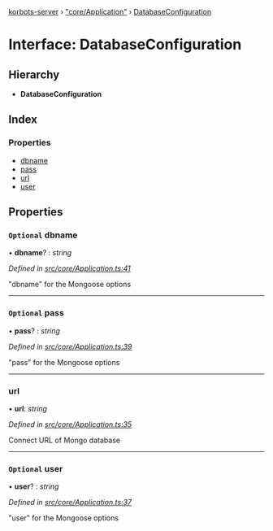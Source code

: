 [korbots-server](../README.md) › ["core/Application"](../modules/_core_application_.md) › [DatabaseConfiguration](_core_application_.databaseconfiguration.md)

# Interface: DatabaseConfiguration

## Hierarchy

* **DatabaseConfiguration**

## Index

### Properties

* [dbname](_core_application_.databaseconfiguration.md#optional-dbname)
* [pass](_core_application_.databaseconfiguration.md#optional-pass)
* [url](_core_application_.databaseconfiguration.md#url)
* [user](_core_application_.databaseconfiguration.md#optional-user)

## Properties

### `Optional` dbname

• **dbname**? : *string*

*Defined in [src/core/Application.ts:41](https://github.com/Xisabla/Korbots/blob/929890c/server/src/core/Application.ts#L41)*

"dbname" for the Mongoose options

___

### `Optional` pass

• **pass**? : *string*

*Defined in [src/core/Application.ts:39](https://github.com/Xisabla/Korbots/blob/929890c/server/src/core/Application.ts#L39)*

"pass" for the Mongoose options

___

###  url

• **url**: *string*

*Defined in [src/core/Application.ts:35](https://github.com/Xisabla/Korbots/blob/929890c/server/src/core/Application.ts#L35)*

Connect URL of Mongo database

___

### `Optional` user

• **user**? : *string*

*Defined in [src/core/Application.ts:37](https://github.com/Xisabla/Korbots/blob/929890c/server/src/core/Application.ts#L37)*

"user" for the Mongoose options
